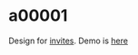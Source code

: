 # a00001

Design for [invites](https://e.rathnas.com). Demo is [here](https://i.rathnas.com/?iid=demo&preview=a00001)
